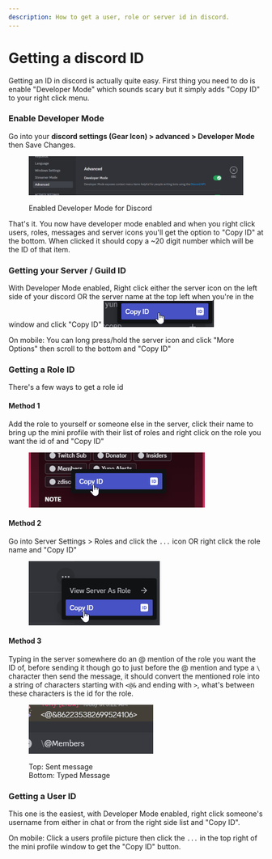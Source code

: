 ```yaml
---
description: How to get a user, role or server id in discord.
---
```


# Getting a discord ID

Getting an ID in discord is actually quite easy. First thing you need to do is enable "Developer Mode" which sounds scary but it simply adds "Copy ID" to your right click menu.&#x20;

### Enable Developer Mode

Go into your **discord settings (Gear Icon) > advanced > Developer Mode** then Save Changes.

<figure><img src="../../.gitbook/assets/image (4).png" alt=""><figcaption><p>Enabled Developer Mode for Discord</p></figcaption></figure>

That's it. You now have developer mode enabled and when you right click users, roles, messages and server icons you'll get the option to "Copy ID" at the bottom. When clicked it should copy a \~20 digit number which will be the ID of that item.

### Getting your Server / Guild ID

With Developer Mode enabled, Right click either the server icon on the left side of your discord OR the server name at the top left when you're in the  window and click "Copy ID" <img src="../../.gitbook/assets/image (2).png" alt="" data-size="original">

On mobile: You can long press/hold the server icon and click "More Options" then scroll to the bottom and "Copy ID"

### Getting a Role ID

There's a few ways to get a role id

#### Method 1

Add the role to yourself or someone else in the server, click their name to bring up the mini profile with their list of roles and right click on the role you want the id of and "Copy ID"&#x20;

<figure><img src="../../.gitbook/assets/image (1).png" alt=""><figcaption></figcaption></figure>

#### Method 2

Go into Server Settings > Roles and click the `...` icon OR right click the role name and "Copy ID"

<figure><img src="../../.gitbook/assets/image (3).png" alt=""><figcaption></figcaption></figure>

#### Method 3

Typing in the server somewhere do an @ mention of the role you want the ID of, before sending it though go to just before the @ mention and type a `\` character then send the message, it should convert the mentioned role into a string of characters starting with `<@&` and ending with `>`, what's between these characters is the id for the role.

<figure><img src="../../.gitbook/assets/image.png" alt=""><figcaption><p>Top: Sent message<br>Bottom: Typed Message</p></figcaption></figure>

### Getting a User ID

This one is the easiest, with Developer Mode enabled, right click someone's username from either in chat or from the right side list and "Copy ID".

On mobile: Click a users profile picture then click the `...` in the top right of the mini profile window to get the "Copy ID" button.

